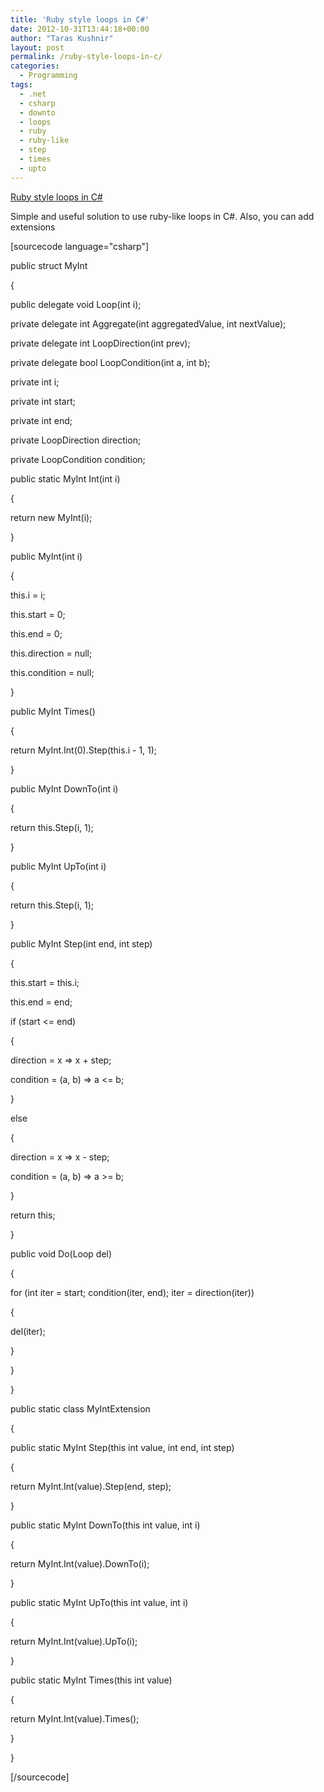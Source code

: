 ```yaml
---
title: 'Ruby style loops in C#'
date: 2012-10-31T13:44:18+00:00
author: "Taras Kushnir"
layout: post
permalink: /ruby-style-loops-in-c/
categories:
  - Programming
tags:
  - .net
  - csharp
  - downto
  - loops
  - ruby
  - ruby-like
  - step
  - times
  - upto
---
```

[Ruby style loops in C#](http://blog.naiznoiz.com/2009/03/c-loops-ruby-style "Ruby style loops in C#")

Simple and useful solution to use ruby-like loops in C#. Also, you can add extensions

<!--more-->

[sourcecode language="csharp"]
  
public struct MyInt
  
{
      
public delegate void Loop(int i);

private delegate int Aggregate(int aggregatedValue, int nextValue);

private delegate int LoopDirection(int prev);

private delegate bool LoopCondition(int a, int b);

private int i;
      
private int start;
      
private int end;
      
private LoopDirection direction;
      
private LoopCondition condition;

public static MyInt Int(int i)
      
{
          
return new MyInt(i);
      
}

public MyInt(int i)
      
{
          
this.i = i;
          
this.start = 0;
          
this.end = 0;
          
this.direction = null;
          
this.condition = null;
      
}

public MyInt Times()
      
{
          
return MyInt.Int(0).Step(this.i - 1, 1);
      
}

public MyInt DownTo(int i)
      
{
          
return this.Step(i, 1);
      
}

public MyInt UpTo(int i)
      
{
          
return this.Step(i, 1);
      
}

public MyInt Step(int end, int step)
      
{
          
this.start = this.i;
          
this.end = end;
          
if (start <= end)
          
{
              
direction = x => x + step;
              
condition = (a, b) => a <= b;
          
}
          
else
          
{
              
direction = x => x - step;
              
condition = (a, b) => a >= b;
          
}
          
return this;
      
}

public void Do(Loop del)
      
{
          
for (int iter = start; condition(iter, end); iter = direction(iter))
          
{
              
del(iter);
          
}
      
}
  
}

public static class MyIntExtension
  
{
      
public static MyInt Step(this int value, int end, int step)
      
{
          
return MyInt.Int(value).Step(end, step);
      
}

public static MyInt DownTo(this int value, int i)
      
{
          
return MyInt.Int(value).DownTo(i);
      
}

public static MyInt UpTo(this int value, int i)
      
{
          
return MyInt.Int(value).UpTo(i);
      
}

public static MyInt Times(this int value)
      
{
          
return MyInt.Int(value).Times();
      
}
  
}
  
[/sourcecode]